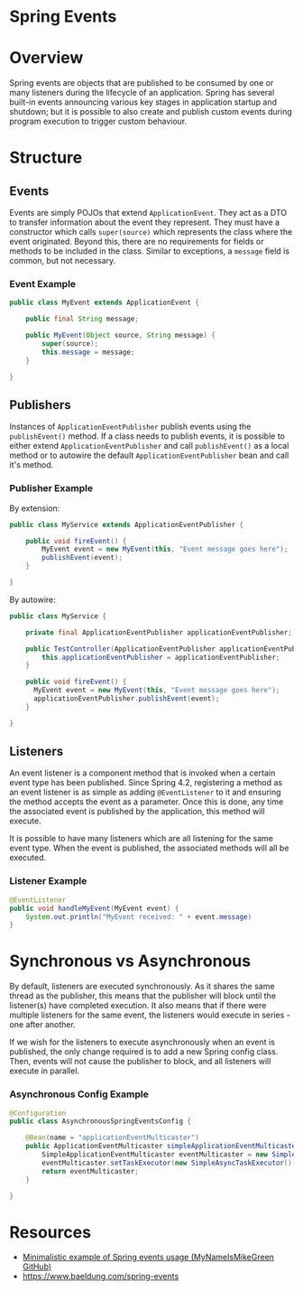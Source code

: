 Spring Events
=============

# Overview
Spring events are objects that are published to be consumed by one or many listeners during the lifecycle of an application. Spring has several built-in events announcing various key stages in application startup and shutdown; but it is possible to also create and publish custom events during program execution to trigger custom behaviour.

# Structure
## Events
Events are simply POJOs that extend `ApplicationEvent`. They act as a DTO to transfer information about the event they represent. They must have a constructor which calls `super(source)` which represents the class where the event originated. Beyond this, there are no requirements for fields or methods to be included in the class. Similar to exceptions, a `message` field is common, but not necessary.

### Event Example
```java
public class MyEvent extends ApplicationEvent {

    public final String message;

    public MyEvent(Object source, String message) {
        super(source);
        this.message = message;
    }

}
```

## Publishers
Instances of `ApplicationEventPublisher` publish events using the `publishEvent()` method. If a class needs to publish events, it is possible to either extend `ApplicationEventPublisher` and call `publishEvent()` as a local method or to autowire the default `ApplicationEventPublisher` bean and call it's method.

### Publisher Example

By extension:
```java
public class MyService extends ApplicationEventPublisher {

    public void fireEvent() {
        MyEvent event = new MyEvent(this, "Event message goes here");
        publishEvent(event);
    }

}
```

By autowire:
```java
public class MyService {

    private final ApplicationEventPublisher applicationEventPublisher;

    public TestController(ApplicationEventPublisher applicationEventPublisher) {
        this.applicationEventPublisher = applicationEventPublisher;
    }

    public void fireEvent() {
      MyEvent event = new MyEvent(this, "Event message goes here");
      applicationEventPublisher.publishEvent(event);
    }

}
```

## Listeners
An event listener is a component method that is invoked when a certain event type has been published. Since Spring 4.2, registering a method as an event listener is as simple as adding `@EventListener` to it and ensuring the method accepts the event as a parameter. Once this is done, any time the associated event is published by the application, this method will execute.

It is possible to have many listeners which are all listening for the same event type. When the event is published, the associated methods will all be executed.

### Listener Example

```java
@EventListener
public void handleMyEvent(MyEvent event) {
    System.out.println("MyEvent received: " + event.message)
}
```

# Synchronous vs Asynchronous
By default, listeners are executed synchronously. As it shares the same thread as the publisher, this means that the publisher will block until the listener(s) have completed execution. It also means that if there were multiple listeners for the same event, the listeners would execute in series - one after another.

If we wish for the listeners to execute asynchronously when an event is published, the only change required is to add a new Spring config class. Then, events will not cause the publisher to block, and all listeners will execute in parallel.

### Asynchronous Config Example

```java
@Configuration
public class AsynchronousSpringEventsConfig {

    @Bean(name = "applicationEventMulticaster")
    public ApplicationEventMulticaster simpleApplicationEventMulticaster() {
        SimpleApplicationEventMulticaster eventMulticaster = new SimpleApplicationEventMulticaster();
        eventMulticaster.setTaskExecutor(new SimpleAsyncTaskExecutor());
        return eventMulticaster;
    }

}
```

# Resources
* [Minimalistic example of Spring events usage (MyNameIsMikeGreen GitHub)](https://github.com/MyNameIsMikeGreen/spring-events-example)
* https://www.baeldung.com/spring-events
